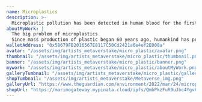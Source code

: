 ```yaml
---
name: Microplastics
description: >-
  Microplastic pollution has been detected in human blood for the first time, with scientists finding the tiny particles in almost 80% of the people tested.Plastic is not the root of the problem, but rather the single-use lifestyle we've become accustomed to. One thing is clear: the problem will only grow. Almost 400 million tonnes of plastics are produced each year, a mass projected to more than double by 2050.
aboutMyWork: |
  The big problem of microplastics
  Since mass production of plastic began 60 years ago, humankind has produced over eight billion metric tons of plastic. Just 9% has been recycled, another 12% incinerated. The rest, almost 80% of the plastic ever created, amasses in landfill sites or ends up in the natural environment, eventually finding its way into rivers, streams and oceans. Plastic is accumulating in our oceans at an alarming rate – the largest concentration of ocean plastic waste, the Great Pacific Garbage Patch located between California and Hawaii, is estimated to measure three times the size of France, while heart-breaking images of animals entangled in plastic are shockingly common. Plastic pollution has become a very visible issue – but one of the most intractable forms of ocean pollution is harder to see: microplastics. Plastic does not biodegrade, but breaks down into ever smaller pieces, resulting in microplastics. Smaller than 5mm in dimension, much of the hundreds of millions of tons of plastic waste in our oceans is made up of microplastics. How these tiny particles affect our environment is still a relatively unexplored area of research, but one Nottingham researcher is diving in to discover how we can begin to tackle the big problem of microplastics.
walletAddress: "0x58679FB2016567E8117C50Cd2421a6e4ef2E008a"
avatar: "/assets/img/artists_metaverstake/micro_plastic/avatar.png"
thumbnail: "/assets/img/artists_metaverstake/micro_plastic/thumbnail.png"
banner: "/assets/img/artists_metaverstake/micro_plastic/banner.png"
mywork: "/assets/img/artists_metaverstake/micro_plastic/aboutMyWork.png"
galleryTumbnail: "/assets/img/artists_metaverstake/micro_plastic/gallery.png"
shopTumbnail: "/assets/img/artists_metaverstake/Metaverse_img.png"
galleryUrl: "https://www.theguardian.com/environment/2022/mar/24/microplastics-found-in-human-blood-for-first-time"
shopUrl: "https://marimogateway.mypinata.cloud/ipfs/QmbPkzFuR9uJbc4YgvK6iubCkc1UYFyZrKkpvzB1eCh7tP/"
---
```

